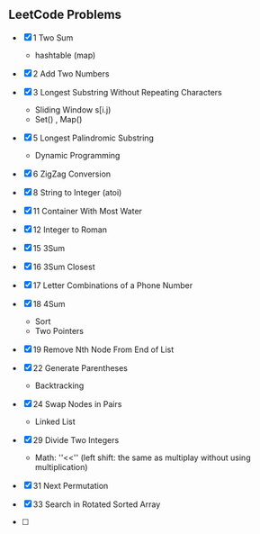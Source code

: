 ## LeetCode Problems

- [x] 1 Two Sum

  - hashtable (map)
  
- [x] 2 Add Two Numbers

- [x] 3 Longest Substring Without Repeating Characters
  - Sliding Window s[i.j)
  - Set() , Map()
  
- [x] 5 Longest Palindromic Substring
  
  - Dynamic Programming
  
- [x] 6 ZigZag Conversion

- [x] 8 String to Integer (atoi)

- [x] 11 Container With Most Water

- [x] 12 Integer to Roman

- [x] 15 3Sum

- [x] 16 3Sum Closest

- [x] 17 Letter Combinations of a Phone Number

- [x] 18 4Sum
  - Sort
  - Two Pointers
  
- [x] 19 Remove Nth Node From End of List

- [x] 22 Generate Parentheses
  
  - Backtracking
  
- [x] 24 Swap Nodes in Pairs
  
  - Linked List
  
- [x] 29 Divide Two Integers
  
  - Math: ''<<'' (left shift: the same as multiplay without using multiplication)
  
- [x] 31 Next Permutation
  
- [x] 33 Search in Rotated Sorted Array
  
- [ ] 
  
  
  
  